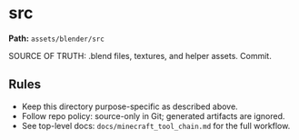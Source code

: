 # src

**Path:** `assets/blender/src`

SOURCE OF TRUTH: .blend files, textures, and helper assets. Commit.

## Rules
- Keep this directory purpose-specific as described above.
- Follow repo policy: source-only in Git; generated artifacts are ignored.
- See top-level docs: `docs/minecraft_tool_chain.md` for the full workflow.
